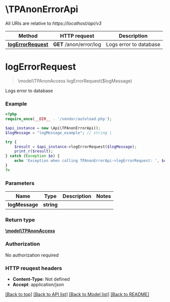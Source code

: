 # \TPAnonErrorApi

All URIs are relative to *https://localhost/api/v3*

Method | HTTP request | Description
------------- | ------------- | -------------
[**logErrorRequest**](TPAnonErrorApi.md#logErrorRequest) | **GET** /anon/error/log | Logs error to database


# **logErrorRequest**
> \model\TPAnonAccess logErrorRequest($logMessage)

Logs error to database



### Example 
```php
<?php
require_once(__DIR__ . '/vendor/autoload.php');

$api_instance = new \Api\TPAnonErrorApi();
$logMessage = "logMessage_example"; // string | 

try { 
    $result = $api_instance->logErrorRequest($logMessage);
    print_r($result);
} catch (Exception $e) {
    echo 'Exception when calling TPAnonErrorApi->logErrorRequest: ', $e->getMessage(), "\n";
}
?>
```

### Parameters

Name | Type | Description  | Notes
------------- | ------------- | ------------- | -------------
 **logMessage** | **string**|  | 

### Return type

[**\model\TPAnonAccess**](TPAnonAccess.md)

### Authorization

No authorization required

### HTTP reuqest headers

 - **Content-Type**: Not defined
 - **Accept**: application/json

[[Back to top]](#) [[Back to API list]](../README.md#documentation-for-api-endpoints) [[Back to Model list]](../README.md#documentation-for-models) [[Back to README]](../README.md)

